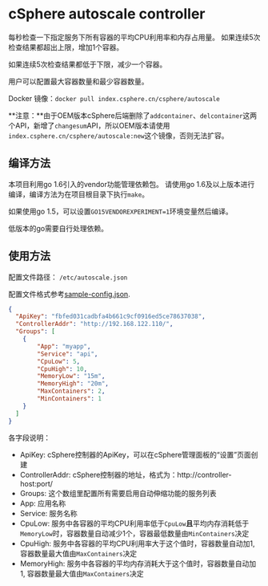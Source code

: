 # cSphere autoscale controller
每秒检查一下指定服务下所有容器的平均CPU利用率和内存占用量。
如果连续5次检查结果都超出上限，增加1个容器。

如果连续5次检查结果都低于下限，减少一个容器。

用户可以配置最大容器数量和最少容器数量。

Docker 镜像：`docker pull index.csphere.cn/csphere/autoscale`


**注意：**由于OEM版本cSphere后端删除了`addcontainer`、`delcontainer`这两个API，新增了`changesum`API，所以OEM版本请使用`index.csphere.cn/csphere/autoscale:new`这个镜像，否则无法扩容。

## 编译方法
本项目利用go 1.6引入的vendor功能管理依赖包。
请使用go 1.6及以上版本进行编译，编译方法为在项目根目录下执行`make`。

如果使用go 1.5，可以设置`GO15VENDOREXPERIMENT=1`环境变量然后编译。

低版本的go需要自行处理依赖。

## 使用方法
配置文件路径： `/etc/autoscale.json`

配置文件格式参考[sample-config.json](sample-config.json).

```json
{
  "ApiKey": "fbfed031cadbfa4b661c9cf0916ed5ce78637038",
  "ControllerAddr": "http://192.168.122.110/",
  "Groups": [
    {
    	"App": "myapp",
    	"Service": "api",
    	"CpuLow": 5,
    	"CpuHigh": 10,
    	"MemoryLow": "15m",
    	"MemoryHigh": "20m",
    	"MaxContainers": 2,
    	"MinContainers": 1
    }
  ]
}
```

各字段说明：

- ApiKey: cSphere控制器的ApiKey，可以在cSphere管理面板的“设置”页面创建
- ControllerAddr: cSphere控制器的地址，格式为：http://controller-host:port/
- Groups: 这个数组里配置所有需要启用自动伸缩功能的服务列表
- App: 应用名称
- Service: 服务名称
- CpuLow: 服务中各容器的平均CPU利用率低于`CpuLow`**且**平均内存消耗低于`MemoryLow`时，容器数量自动减少1个，容器最低数量由`MinContainers`决定
- CpuHigh: 服务中各容器的平均CPU利用率大于这个值时，容器数量自动加1, 容器数量最大值由`MaxContainers`决定
- MemoryHigh: 服务中各容器的平均内存消耗大于这个值时，容器数量自动加1, 容器数量最大值由`MaxContainers`决定

